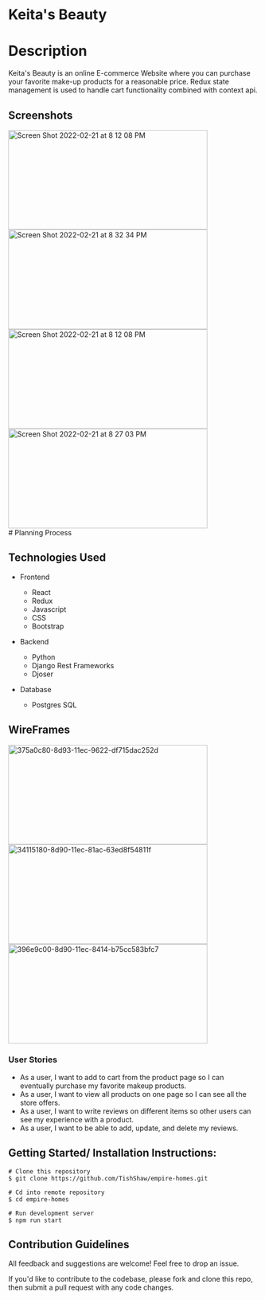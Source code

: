 # Keita's Beauty 
# Description
	
Keita's Beauty is an online E-commerce Website where you can purchase your favorite make-up products for a reasonable price. Redux state management is used to handle cart functionality combined with context api. 


## Screenshots
<div>
  <img width="400" height="200px" alt="Screen Shot 2022-02-21 at 8 12 08 PM" src="https://user-images.githubusercontent.com/92543814/155241034-f3d8b321-7d5c-432d-825f-95ebd57eddf1.png"> 
   <img width="400" height="200px"alt="Screen Shot 2022-02-21 at 8 32 34 PM" src="https://user-images.githubusercontent.com/92543814/155241196-8dc61c69-273b-4d69-a2bc-64111480f044.png">
    <img width="400" height="200px" alt="Screen Shot 2022-02-21 at 8 12 08 PM" src="https://user-images.githubusercontent.com/92543814/155241225-a0d50a35-e38f-4e41-ae0c-fe6a026049a1.png">
        <img width="400" height="200px" alt="Screen Shot 2022-02-21 at 8 27 03 PM" src="https://user-images.githubusercontent.com/92543814/155241265-231e2de7-5f40-4aed-808c-d6f26c5ba882.png">
 </div>
# Planning Process
 
## Technologies Used

- Frontend
  - React
  - Redux
  - Javascript
  - CSS
  - Bootstrap

- Backend 
  - Python
  - Django Rest Frameworks
  - Djoser
  

- Database
  - Postgres SQL

## WireFrames

<div>
<img width="400" height="200px" alt="375a0c80-8d93-11ec-9622-df715dac252d" src="https://user-images.githubusercontent.com/92543814/155243346-7c118fdf-f271-49a9-9953-baac4816168e.png">

<img width="400" height="200px" alt="34115180-8d90-11ec-81ac-63ed8f54811f" src="https://user-images.githubusercontent.com/92543814/155243363-7fc67c5c-ca7c-410c-992a-7f08acc3bd37.png">

<img width="400" height="200px" alt="396e9c00-8d90-11ec-8414-b75cc583bfc7" src="https://user-images.githubusercontent.com/92543814/155243368-baf8b54e-2a89-4f52-a103-91b9d8139980.png">
</div>

### User Stories

   - As a user, I want to add to cart from the product page so I can eventually purchase my favorite makeup products.
   - As a user, I want to view all products on one page so I can see all the store offers.
   - As a user, I want to write reviews on different items so other users can see my experience with a product.
   - As a user, I want to be able to add, update, and delete my reviews.
   

## Getting Started/ Installation Instructions:
```
# Clone this repository
$ git clone https://github.com/TishShaw/empire-homes.git

# Cd into remote repository
$ cd empire-homes

# Run development server
$ npm run start
```

## Contribution Guidelines
All feedback and suggestions are welcome! Feel free to drop an issue.

If you'd like to contribute to the codebase, please fork and clone this repo, then submit a pull request with any code changes.


